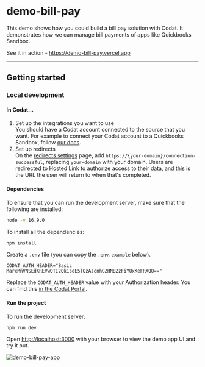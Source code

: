 # demo-bill-pay

This demo shows how you could build a bill pay solution with Codat. It demonstrates how we can manage bill payments of apps like Quickbooks Sandbox.

See it in action - <https://demo-bill-pay.vercel.app>

---

## Getting started

### Local development

#### In Codat...

1. Set up the integrations you want to use  
  You should have a Codat account connected to the source that you want. For example to connect your Codat account to a Quickbooks Sandbox, follow [our docs](https://docs.codat.io/integrations/accounting/quickbooksonline/accounting-quickbooksonline-new-setup).
2. Set up redirects  
  On the [redirects settings](https://app.codat.io/settings/redirects) page, add `https://{your-domain}/connection-successful`, replacing `your-domain` with your domain. Users are redirected to Hosted Link to authorize access to their data, and this is the URL the user will return to when that's completed.

#### Dependencies

To ensure that you can run the development server, make sure that the following are installed:

```bash
node -v 16.9.0
```

To install all the dependencies:

```bash
npm install
```

Create a `.env` file (you can copy the `.env.example` below). 

```
CODAT_AUTH_HEADER="Basic MarxMnVNSEdXREVwQTI2Qk1seE5lQzAzcnhGZHNBZzFiYUxKeFRXQQ=="
```

Replace the `CODAT_AUTH_HEADER` value with your Authorization header. You can find this [in the Codat Portal](https://app.codat.io/developers/api-keys).

#### Run the project

To run the development server:

```bash
npm run dev
```

Open [http://localhost:3000](http://localhost:3000) with your browser to view the demo app UI and try it out.

![demo-bill-pay-app](https://user-images.githubusercontent.com/20324857/231200627-80b6645f-7e63-4c6f-adc7-ad87d79d1777.jpg)
